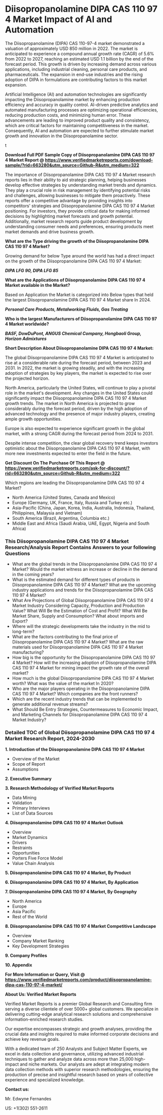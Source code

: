<meta name="title" content="Global Diisopropanolamine DIPA CAS 110 97 4 Market Impact of AI and Automation"><meta name="description" content="The Diisopropanolamine (DIPA) CAS 110-97-4 market demonstrated a valuation of approximately USD 850 million in 2022. The market is anticipated to experience a compound"><meta name="title" content="Diisopropanolamine DIPA CAS 110 97 4 Market Size, Share, Scope, Trends, Growth, Opportunities, Analysis, Forecast"><h1>Diisopropanolamine DIPA CAS 110 97 4 Market Impact of AI and Automation</h1><p>The Diisopropanolamine (DIPA) CAS 110-97-4 market demonstrated a valuation of approximately USD 850 million in 2022. The market is anticipated to experience a compound annual growth rate (CAGR) of 5.6% from 2022 to 2027, reaching an estimated USD 1.1 billion by the end of the forecast period. This growth is driven by increasing demand across various applications, including industrial cleaning, personal care products, and pharmaceuticals. The expansion in end-use industries and the rising adoption of DIPA in formulations are contributing factors to this market expansion.</p><p>Artificial Intelligence (AI) and automation technologies are significantly impacting the Diisopropanolamine market by enhancing production efficiency and accuracy in quality control. AI-driven predictive analytics and automated manufacturing processes are optimizing operational efficiencies, reducing production costs, and minimizing human error. These advancements are leading to improved product quality and consistency, which are critical factors for maintaining competitiveness in the market. Consequently, AI and automation are expected to further stimulate market growth and innovation in the Diisopropanolamine sector.</p>t</p><p id="" class=""><strong>Download Full PDF Sample Copy of Diisopropanolamine DIPA CAS 110 97 4 Market Report @ <a href="https://www.verifiedmarketreports.com/download-sample/?rid=663280&utm_source=Github-R&utm_medium=322" target="_blank">https://www.verifiedmarketreports.com/download-sample/?rid=663280&utm_source=Github-R&utm_medium=322</a></strong></p><p>The importance of&nbsp;Diisopropanolamine DIPA CAS 110 97 4 Market research reports lies in their ability to aid strategic planning, helping businesses develop effective strategies by understanding market trends and dynamics. They play a crucial role in risk management by identifying potential risks and challenges, allowing businesses to mitigate them proactively. These reports offer a competitive advantage by providing insights into competitors' strategies and Diisopropanolamine DIPA CAS 110 97 4 Market positioning. For investors, they provide critical data for making informed decisions by highlighting market forecasts and growth potential. Additionally, market research reports guide product development by understanding consumer needs and preferences, ensuring products meet market demands and drive business growth.</p><p><strong>What are the&nbsp;Type driving the growth of the Diisopropanolamine DIPA CAS 110 97 4 Market?</strong></p><p id="" class="">Growing demand for below Type around the world has had a direct impact on the growth of the Diisopropanolamine DIPA CAS 110 97 4 Market:</p><em><strong>DIPA LFG 90, DIPA LFG 85</strong></em></p><strong>What are the&nbsp;Applications&nbsp;of Diisopropanolamine DIPA CAS 110 97 4 Market available in the Market?</strong></p><p id="" class="">Based on Application the Market is categorized into Below types that held the largest Diisopropanolamine DIPA CAS 110 97 4 Market share In 2024.</p><em><strong>Personal Care Products, Metalworking Fluids, Gas Treating</strong></em></p><strong>Who is the largest Manufacturers of Diisopropanolamine DIPA CAS 110 97 4 Market worldwide?</strong></p><p><em><strong>BASF, DowDuPont, ANGUS Chemical Company, Hongbaoli Group, Horizon Admixtures</strong></em></p><p id="" class=""><strong>Short Description About Diisopropanolamine DIPA CAS 110 97 4 Market:</strong></p><p>The global Diisopropanolamine DIPA CAS 110 97 4 Market is anticipated to rise at a considerable rate during the forecast period, between 2023 and 2031. In 2022, the market is growing steadily, and with the increasing adoption of strategies by key players, the market is expected to rise over the projected horizon.</p><p>North America, particularly the United States, will continue to play a pivotal role in the market's development. Any changes in the United States could significantly impact the Diisopropanolamine DIPA CAS 110 97 4 Market growth trends. The market in North America is projected to grow considerably during the forecast period, driven by the high adoption of advanced technology and the presence of major industry players, creating ample growth opportunities.</p><p>Europe is also expected to experience significant growth in the global market, with a strong CAGR during the forecast period from 2024 to 2031.</p><p>Despite intense competition, the clear global recovery trend keeps investors optimistic about the Diisopropanolamine DIPA CAS 110 97 4 Market, with more new investments expected to enter the field in the future.</p><p id="" class=""><strong>Get Discount On The Purchase Of This Report @ <a href="https://www.verifiedmarketreports.com/ask-for-discount/?rid=663280&utm_source=Github-R&utm_medium=322" target="_blank">https://www.verifiedmarketreports.com/ask-for-discount/?rid=663280&utm_source=Github-R&utm_medium=322</a></strong></p>Which regions are leading the Diisopropanolamine DIPA CAS 110 97 4 Market?</p><ul><li>North America (United States, Canada and Mexico)</li><li>Europe (Germany, UK, France, Italy, Russia and Turkey etc.)</li><li>Asia-Pacific (China, Japan, Korea, India, Australia, Indonesia, Thailand, Philippines, Malaysia and Vietnam)</li><li>South America (Brazil, Argentina, Columbia etc.)</li><li>Middle East and Africa (Saudi Arabia, UAE, Egypt, Nigeria and South Africa)</li></ul><h3 id="" class="">This Diisopropanolamine DIPA CAS 110 97 4 Market Research/Analysis Report Contains Answers to your following Questions</h3><ul><li>What are the global trends in the Diisopropanolamine DIPA CAS 110 97 4 Market? Would the market witness an increase or decline in the demand in the coming years?</li><li>What is the estimated demand for different types of products in Diisopropanolamine DIPA CAS 110 97 4 Market? What are the upcoming industry applications and trends for the Diisopropanolamine DIPA CAS 110 97 4 Market?</li><li>What Are Projections of Global Diisopropanolamine DIPA CAS 110 97 4 Market Industry Considering Capacity, Production and Production Value? What Will Be the Estimation of Cost and Profit? What Will Be Market Share, Supply and Consumption? What about imports and Export?</li><li>Where will the strategic developments take the industry in the mid to long-term?</li><li>What are the factors contributing to the final price of Diisopropanolamine DIPA CAS 110 97 4 Market? What are the raw materials used for Diisopropanolamine DIPA CAS 110 97 4 Market manufacturing?</li><li>How big is the opportunity for the Diisopropanolamine DIPA CAS 110 97 4 Market? How will the increasing adoption of Diisopropanolamine DIPA CAS 110 97 4 Market for mining impact the growth rate of the overall market?</li><li>How much is the global Diisopropanolamine DIPA CAS 110 97 4 Market worth? What was the value of the market In 2020?</li><li>Who are the major players operating in the Diisopropanolamine DIPA CAS 110 97 4 Market? Which companies are the front runners?</li><li>Which are the recent industry trends that can be implemented to generate additional revenue streams?</li><li>What Should Be Entry Strategies, Countermeasures to Economic Impact, and Marketing Channels for Diisopropanolamine DIPA CAS 110 97 4 Market Industry?</li></ul><h3 id="" class="">Detailed TOC of Global Diisopropanolamine DIPA CAS 110 97 4 Market Research Report, 2024-2030</h3><p id="" class=""><strong>1. Introduction of the Diisopropanolamine DIPA CAS 110 97 4 Market</strong></p><ul><li>Overview of the Market</li><li>Scope of Report</li><li>Assumptions</li></ul><p id="" class=""><strong>2. Executive Summary</strong></p><p id="" class=""><strong>3. Research Methodology of Verified Market Reports</strong></p><ul><li>Data Mining</li><li>Validation</li><li>Primary Interviews</li><li>List of Data Sources</li></ul><p id="" class=""><strong>4. Diisopropanolamine DIPA CAS 110 97 4 Market Outlook</strong></p><ul><li>Overview</li><li>Market Dynamics</li><li>Drivers</li><li>Restraints</li><li>Opportunities</li><li>Porters Five Force Model</li><li>Value Chain Analysis</li></ul><p id="" class=""><strong>5. Diisopropanolamine DIPA CAS 110 97 4 Market, By Product</strong></p><p id="" class=""><strong>6. Diisopropanolamine DIPA CAS 110 97 4 Market, By Application</strong></p><p id="" class=""><strong>7. Diisopropanolamine DIPA CAS 110 97 4 Market, By Geography</strong></p><ul><li>North America</li><li>Europe</li><li>Asia Pacific</li><li>Rest of the World</li></ul><p id="" class=""><strong>8. Diisopropanolamine DIPA CAS 110 97 4 Market Competitive Landscape</strong></p><ul><li>Overview</li><li>Company Market Ranking</li><li>Key Development Strategies</li></ul><p id="" class=""><strong>9. Company Profiles</strong></p><p id="" class=""><strong>10. Appendix</strong></p><p id="" class=""><strong>For More Information or Query, Visit @ <a href="https://www.verifiedmarketreports.com/product/diisopropanolamine-dipa-cas-110-97-4-market/" target="_blank">https://www.verifiedmarketreports.com/product/diisopropanolamine-dipa-cas-110-97-4-market/</a></strong></p><p id="" class=""><strong>About Us: Verified Market Reports</strong></p><p id="" class="">Verified Market Reports is a premier Global Research and Consulting firm serving a diverse clientele of over 5000+ global customers. We specialize in delivering cutting-edge analytical research solutions and comprehensive information-enriched research studies.</p><p id="" class="">Our expertise encompasses strategic and growth analyses, providing the crucial data and insights required to make informed corporate decisions and achieve key revenue goals.</p><p id="" class="">With a dedicated team of 250 Analysts and Subject Matter Experts, we excel in data collection and governance, utilizing advanced industrial techniques to gather and analyze data across more than 25,000 high-impact and niche markets. Our analysts are adept at integrating modern data collection methods with superior research methodologies, ensuring the production of precise and insightful research based on years of collective experience and specialized knowledge.</p><p id="" class=""><strong>Contact us:</strong></p><p id="" class="">Mr. Edwyne Fernandes</p><p id="" class="">US: +1(302) 551-2611</p>